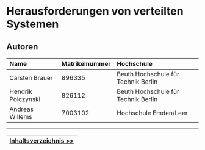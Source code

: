 # Herausforderungen von verteilten Systemen



## Autoren

| Name             | Matrikelnummer| Hochschule       |
|:-----------------|:--------------|:-----------------|
| Carsten Brauer   | 896335       | Beuth Hochschule für Technik Berlin |
| Hendrik Polczynski | 826112      | Beuth Hochschule für Technik Berlin |
| Andreas Willems  | 7003102       | Hochschule Emden/Leer   |

---

|[Inhaltsverzeichnis >>](02_toc.md)|
|----------------------------------|
